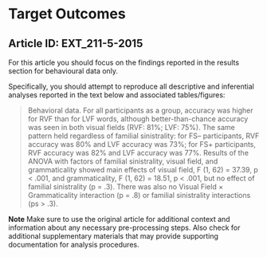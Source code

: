 # Target Outcomes
## Article ID: EXT_211-5-2015

For this article you should focus on the findings reported in the results section for behavioural data only.

Specifically, you should attempt to reproduce all descriptive and inferential analyses reported in the text below and associated tables/figures:

> Behavioral data. For all participants as a group, accuracy was higher for RVF than for LVF words, although better-than-chance accuracy was seen in both visual fields (RVF: 81%; LVF: 75%). The same pattern held regardless of familial sinistrality: for FS– participants, RVF accuracy was 80% and LVF accuracy was 73%; for FS+ participants, RVF accuracy was 82% and LVF accuracy was 77%. Results of the ANOVA with factors of familial sinistrality, visual field, and grammaticality showed main effects of visual field, F (1, 62) = 37.39, p < .001, and grammaticality, F (1, 62) = 18.51, p < .001, but no effect of familial sinistrality (p = .3). There was also no Visual Field × Grammaticality interaction (p = .8) or familial sinistrality interactions (ps > .3).

**Note**
Make sure to use the original article for additional context and information about any necessary pre-processing steps. Also check for additional supplementary materials that may provide supporting documentation for analysis procedures.
